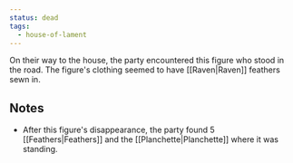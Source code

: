 ```yaml
---
status: dead
tags:
  - house-of-lament
---
```


On their way to the house, the party encountered this figure who stood in the road. The figure's clothing seemed to have [[Raven|Raven]] feathers sewn in.

## Notes
- After this figure's disappearance, the party found 5 [[Feathers|Feathers]] and the [[Planchette|Planchette]] where it was standing.
